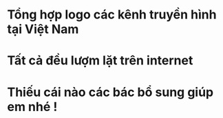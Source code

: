 # Tổng hợp logo các kênh truyền hình tại Việt Nam
# Tất cả đều lượm lặt trên internet
# Thiếu cái nào các bác bổ sung giúp em nhé !
